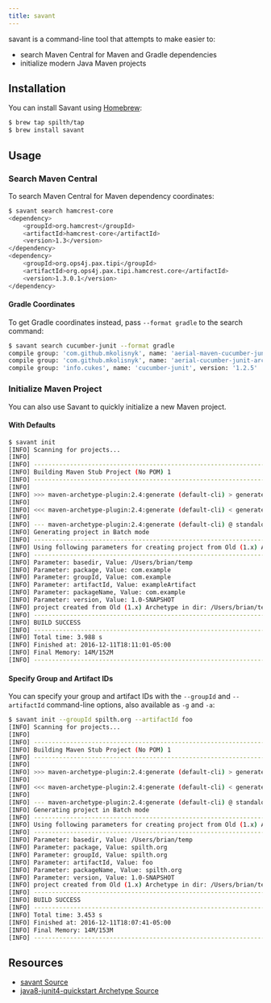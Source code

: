 ```yaml
---
title: savant
---
```


savant is a command-line tool that attempts to make easier to:

- search Maven Central for Maven and Gradle dependencies
- initialize modern Java Maven projects

## Installation

You can install Savant using [Homebrew](http://brew.sh/):

```bash
$ brew tap spilth/tap
$ brew install savant
```

## Usage

### Search Maven Central

To search Maven Central for Maven dependency coordinates:

```bash
$ savant search hamcrest-core
<dependency>
    <groupId>org.hamcrest</groupId>
    <artifactId>hamcrest-core</artifactId>
    <version>1.3</version>
</dependency>
<dependency>
    <groupId>org.ops4j.pax.tipi</groupId>
    <artifactId>org.ops4j.pax.tipi.hamcrest.core</artifactId>
    <version>1.3.0.1</version>
</dependency>
```

#### Gradle Coordinates

To get Gradle coordinates instead, pass `--format gradle` to the search command:

```bash
$ savant search cucumber-junit --format gradle
compile group: 'com.github.mkolisnyk', name: 'aerial-maven-cucumber-junit-archetype', version: '0.0.6.1'
compile group: 'com.github.mkolisnyk', name: 'aerial-cucumber-junit-archetype', version: '0.0.6.1'
compile group: 'info.cukes', name: 'cucumber-junit', version: '1.2.5'
```

### Initialize Maven Project

You can also use Savant to quickly initialize a new Maven project.

#### With Defaults

```bash
$ savant init
[INFO] Scanning for projects...
[INFO]
[INFO] ------------------------------------------------------------------------
[INFO] Building Maven Stub Project (No POM) 1
[INFO] ------------------------------------------------------------------------
[INFO]
[INFO] >>> maven-archetype-plugin:2.4:generate (default-cli) > generate-sources @ standalone-pom >>>
[INFO]
[INFO] <<< maven-archetype-plugin:2.4:generate (default-cli) < generate-sources @ standalone-pom <<<
[INFO]
[INFO] --- maven-archetype-plugin:2.4:generate (default-cli) @ standalone-pom ---
[INFO] Generating project in Batch mode
[INFO] ----------------------------------------------------------------------------
[INFO] Using following parameters for creating project from Old (1.x) Archetype: maven-archetype-quickstart:1.0
[INFO] ----------------------------------------------------------------------------
[INFO] Parameter: basedir, Value: /Users/brian/temp
[INFO] Parameter: package, Value: com.example
[INFO] Parameter: groupId, Value: com.example
[INFO] Parameter: artifactId, Value: exampleArtifact
[INFO] Parameter: packageName, Value: com.example
[INFO] Parameter: version, Value: 1.0-SNAPSHOT
[INFO] project created from Old (1.x) Archetype in dir: /Users/brian/temp/exampleArtifact
[INFO] ------------------------------------------------------------------------
[INFO] BUILD SUCCESS
[INFO] ------------------------------------------------------------------------
[INFO] Total time: 3.988 s
[INFO] Finished at: 2016-12-11T18:11:01-05:00
[INFO] Final Memory: 14M/152M
[INFO] ------------------------------------------------------------------------
```

#### Specify Group and Artifact IDs

You can specify your group and artifact IDs with the `--groupId` and `--artifactId` command-line options, also available as `-g` and `-a`:

```bash
$ savant init --groupId spilth.org --artifactId foo
[INFO] Scanning for projects...
[INFO]
[INFO] ------------------------------------------------------------------------
[INFO] Building Maven Stub Project (No POM) 1
[INFO] ------------------------------------------------------------------------
[INFO]
[INFO] >>> maven-archetype-plugin:2.4:generate (default-cli) > generate-sources @ standalone-pom >>>
[INFO]
[INFO] <<< maven-archetype-plugin:2.4:generate (default-cli) < generate-sources @ standalone-pom <<<
[INFO]
[INFO] --- maven-archetype-plugin:2.4:generate (default-cli) @ standalone-pom ---
[INFO] Generating project in Batch mode
[INFO] ----------------------------------------------------------------------------
[INFO] Using following parameters for creating project from Old (1.x) Archetype: maven-archetype-quickstart:1.0
[INFO] ----------------------------------------------------------------------------
[INFO] Parameter: basedir, Value: /Users/brian/temp
[INFO] Parameter: package, Value: spilth.org
[INFO] Parameter: groupId, Value: spilth.org
[INFO] Parameter: artifactId, Value: foo
[INFO] Parameter: packageName, Value: spilth.org
[INFO] Parameter: version, Value: 1.0-SNAPSHOT
[INFO] project created from Old (1.x) Archetype in dir: /Users/brian/temp/foo
[INFO] ------------------------------------------------------------------------
[INFO] BUILD SUCCESS
[INFO] ------------------------------------------------------------------------
[INFO] Total time: 3.453 s
[INFO] Finished at: 2016-12-11T18:07:41-05:00
[INFO] Final Memory: 14M/153M
[INFO] ------------------------------------------------------------------------
```

## Resources

- [savant Source](https://github.com/spilth/savant)
- [java8-junit4-quickstart Archetype Source](https://github.com/spilth/java8-junit4-quickstart)

